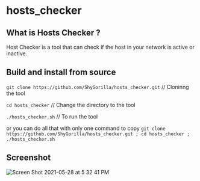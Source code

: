 # hosts_checker

## What is Hosts Checker ?
Host Checker is a tool that can check if the host in your network is active or inactive.

## Build and install from source
`git clone https://github.com/ShyGorilla/hosts_checker.git` // Cloninng the tool

`cd hosts_checker` // Change the directory to the tool

`./hosts_checker.sh` // To run the tool

or you can do all that with only one command to copy
`git clone https://github.com/ShyGorilla/hosts_checker.git ; cd hosts_checker ; ./hosts_checker.sh`

## Screenshot

![Screen Shot 2021-05-28 at 5 32 41 PM](https://user-images.githubusercontent.com/73632576/119994778-fa1fd580-bfdd-11eb-98b1-2dc250a2dcae.jpg)
